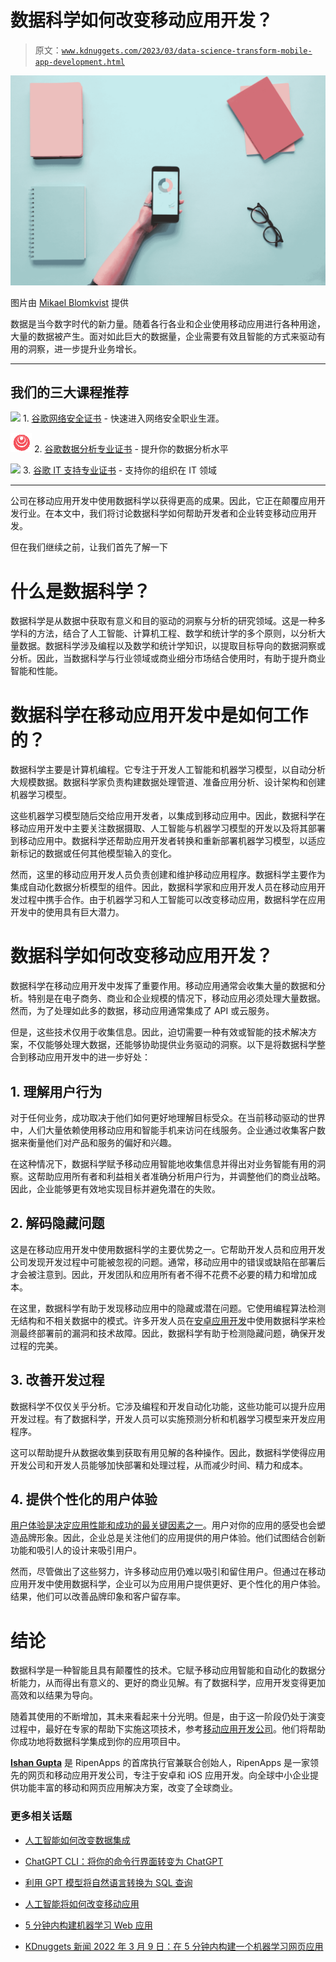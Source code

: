 # 数据科学如何改变移动应用开发？

> 原文：[`www.kdnuggets.com/2023/03/data-science-transform-mobile-app-development.html`](https://www.kdnuggets.com/2023/03/data-science-transform-mobile-app-development.html)

![数据科学如何改变移动应用开发？](img/6baff64f354e6d9d41bbf9b1722b7bb9.png)

图片由 [Mikael Blomkvist](https://www.pexels.com/photo/notebooks-arranged-on-blue-surface-6483622/) 提供

数据是当今数字时代的新力量。随着各行各业和企业使用移动应用进行各种用途，大量的数据被产生。面对如此巨大的数据量，企业需要有效且智能的方式来驱动有用的洞察，进一步提升业务增长。

* * *

## 我们的三大课程推荐

![](img/0244c01ba9267c002ef39d4907e0b8fb.png) 1\. [谷歌网络安全证书](https://www.kdnuggets.com/google-cybersecurity) - 快速进入网络安全职业生涯。

![](img/e225c49c3c91745821c8c0368bf04711.png) 2\. [谷歌数据分析专业证书](https://www.kdnuggets.com/google-data-analytics) - 提升你的数据分析水平

![](img/0244c01ba9267c002ef39d4907e0b8fb.png) 3\. [谷歌 IT 支持专业证书](https://www.kdnuggets.com/google-itsupport) - 支持你的组织在 IT 领域

* * *

公司在移动应用开发中使用数据科学以获得更高的成果。因此，它正在颠覆应用开发行业。在本文中，我们将讨论数据科学如何帮助开发者和企业转变移动应用开发。

但在我们继续之前，让我们首先了解一下

# 什么是数据科学？

数据科学是从数据中获取有意义和目的驱动的洞察与分析的研究领域。这是一种多学科的方法，结合了人工智能、计算机工程、数学和统计学的多个原则，以分析大量数据。数据科学涉及编程以及数学和统计学知识，以提取目标导向的数据洞察或分析。因此，当数据科学与行业领域或商业细分市场结合使用时，有助于提升商业智能和性能。

# 数据科学在移动应用开发中是如何工作的？

数据科学主要是计算机编程。它专注于开发人工智能和机器学习模型，以自动分析大规模数据。数据科学家负责构建数据处理管道、准备应用分析、设计架构和创建机器学习模型。

这些机器学习模型随后交给应用开发者，以集成到移动应用中。因此，数据科学在移动应用开发中主要关注数据摄取、人工智能与机器学习模型的开发以及将其部署到移动应用中。数据科学还帮助应用开发者转换和重新部署机器学习模型，以适应新标记的数据或任何其他模型输入的变化。

然而，这里的移动应用开发人员负责创建和维护移动应用程序。数据科学主要作为集成自动化数据分析模型的组件。因此，数据科学家和应用开发人员在移动应用开发过程中携手合作。由于机器学习和人工智能可以改变移动应用，数据科学在应用开发中的使用具有巨大潜力。

# 数据科学如何改变移动应用开发？

数据科学在移动应用开发中发挥了重要作用。移动应用通常会收集大量的数据和分析。特别是在电子商务、商业和企业规模的情况下，移动应用必须处理大量数据。然而，为了处理如此多的数据，移动应用通常集成了 API 或云服务。

但是，这些技术仅用于收集信息。因此，迫切需要一种有效或智能的技术解决方案，不仅能够处理大数据，还能够协助提供业务驱动的洞察。以下是将数据科学整合到移动应用开发中的进一步好处：

## 1\. 理解用户行为

对于任何业务，成功取决于他们如何更好地理解目标受众。在当前移动驱动的世界中，人们大量依赖使用移动应用和智能手机来访问在线服务。企业通过收集客户数据来衡量他们对产品和服务的偏好和兴趣。

在这种情况下，数据科学赋予移动应用智能地收集信息并得出对业务智能有用的洞察。这帮助应用所有者和利益相关者准确分析用户行为，并调整他们的商业战略。因此，企业能够更有效地实现目标并避免潜在的失败。

## 2\. 解码隐藏问题

这是在移动应用开发中使用数据科学的主要优势之一。它帮助开发人员和应用开发公司发现开发过程中可能被忽视的问题。通常，移动应用中的错误或缺陷在部署后才会被注意到。因此，开发团队和应用所有者不得不花费不必要的精力和增加成本。

在这里，数据科学有助于发现移动应用中的隐藏或潜在问题。它使用编程算法检测无结构和不相关数据中的模式。许多开发人员在[安卓应用开发](https://ripenapps.com/android-app-development)中使用数据科学来检测最终部署前的漏洞和技术故障。因此，数据科学有助于检测隐藏问题，确保开发过程的完美。

## 3\. 改善开发过程

数据科学不仅仅关乎分析。它涉及编程和开发自动化功能，这些功能可以提升应用开发过程。有了数据科学，开发人员可以实施预测分析和机器学习模型来开发应用程序。

这可以帮助提升从数据收集到获取有用见解的各种操作。因此，数据科学使得应用开发公司和开发人员能够加快部署和处理过程，从而减少时间、精力和成本。

## 4\. 提供个性化的用户体验

[用户体验是决定应用性能和成功的最关键因素之一](https://www.uxmatters.com/mt/archives/2022/09/why-your-mobile-app-needs-an-effective-ux-design.php)。用户对你的应用的感受也会塑造品牌形象。因此，企业总是关注他们的应用提供的用户体验。他们试图结合创新功能和吸引人的设计来吸引用户。

然而，尽管做出了这些努力，许多移动应用仍难以吸引和留住用户。但通过在移动应用开发中使用数据科学，企业可以为应用用户提供更好、更个性化的用户体验。结果，他们可以改善品牌印象和客户留存率。

# 结论

数据科学是一种智能且具有颠覆性的技术。它赋予移动应用智能和自动化的数据分析能力，从而得出有意义的、更好的商业见解。有了数据科学，应用开发变得更加高效和以结果为导向。

随着其使用的不断增加，其未来看起来十分光明。但是，由于这一阶段仍处于演变过程中，最好在专家的帮助下实施这项技术，参考[移动应用开发公司](https://ripenapps.com/)。他们将帮助你成功地将数据科学集成到你的应用项目中。

**[Ishan Gupta](https://www.linkedin.com/in/ishan-gupta-98198343/)** 是 RipenApps 的首席执行官兼联合创始人，RipenApps 是一家领先的网页和移动应用开发公司，专注于安卓和 iOS 应用开发。向全球中小企业提供功能丰富的移动和网页应用解决方案，改变了全球商业。

### 更多相关话题

+   [人工智能如何改变数据集成](https://www.kdnuggets.com/2022/04/artificial-intelligence-transform-data-integration.html)

+   [ChatGPT CLI：将你的命令行界面转变为 ChatGPT](https://www.kdnuggets.com/2023/07/chatgpt-cli-transform-commandline-interface-chatgpt.html)

+   [利用 GPT 模型将自然语言转换为 SQL 查询](https://www.kdnuggets.com/leveraging-gpt-models-to-transform-natural-language-to-sql-queries)

+   [人工智能将如何改变移动应用](https://www.kdnuggets.com/2022/12/artificial-intelligence-change-mobile-apps.html)

+   [5 分钟内构建机器学习 Web 应用](https://www.kdnuggets.com/2022/03/build-machine-learning-web-app-5-minutes.html)

+   [KDnuggets 新闻 2022 年 3 月 9 日：在 5 分钟内构建一个机器学习网页应用](https://www.kdnuggets.com/2022/n10.html)
